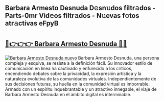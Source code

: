 ## Barbara Armesto Desnuda D𝚎sn𝚞dos filtr𝚊dos - Parts-0mr Vid𝚎os filtr𝚊dos - N𝚞evas f𝚘tos atr𝚊ctivas eFpyB

# <h2><a href="http://mb35dj6.tromn.icu/?c=Barbara+Armesto+Desnuda">🔗👉👉👉 Barbara Armesto Desnuda 🔗🔗</a></h2>

[![Barbara Armesto Desnuda nuevo](https://i.imgur.com/pEAQMta.gif)](http://mb35dj6.tromn.icu/?c=Barbara+Armesto+Desnuda)
Barbara Armesto Desnuda, una persona compleja y esquiva, se resiste a la definición fácil. Su innovador estilo de comunicación en línea ha cautivado y enfurecido a los críticos, encendiendo debates sobre la privacidad, la expresión artística y la naturaleza evolutiva de las comunidades virtuales. Independientemente de sus decisiones futuras, su huella en la comunidad virtual es imborrable. Armado con un espíritu inquebrantable y un atractivo innegable, el viaje de Barbara Armesto Desnuda en el ámbito digital es interminable.
